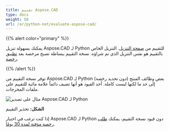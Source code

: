 ```yaml
---
title: تقييم Aspose.CAD
type: docs
weight: 50
url: /ar/python-net/evaluate-aspose-cad/
---
```


{{% alert color="primary" %}}

يمكنك بسهولة تنزيل Aspose.CAD لـ Python للتقييم من [صفحة التنزيل](https://downloads.aspose.com/cad/python-net). التنزيل الخاص بالتقييم هو نفس التنزيل الذي تم شراؤه. نسخة التقييم ببساطة تصبح مرخصة بعد [تطبيق رخصة](/cad/python-net/licensing/).

{{% /alert %}}

توفر نسخة التقييم من Aspose.CAD لـ Python (دون تحديد رخصة) بعض وظائف المنتج إلى حد ما لكنها ليست كاملة. أحد القيود هو أنها تضيف دائماً علامة مائية للتقييم على ملفات المخرجات.

![مثال على تصدير Aspose.CAD لـ Python](AreaChartReport.jpg)

**الشكل:** تحذير التقييم

إذا كنت ترغب في اختبار Aspose.CAD لـ Python دون قيود نسخة التقييم، يمكنك [طلب رخصة مؤقتة لمدة 30 يومًا](https://purchase.aspose.com/temporary-license).
